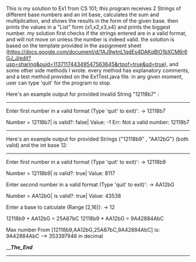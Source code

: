 This is my solution to Ex1 from CS 101;
this program receives 2 Strings of different base numbers and an int base, calculates the sum and multiplication, and shows the results in the form of the given base.
then prints the values in a "List" form {x1,x2,x3,x4} and prints the biggest number.
my solution first checks if the strings entered are in a valid format, and will not move on unless the number is indeed valid.
the solution is based on the template provided in the assignment sheet (https://docs.google.com/document/d/1AJ9wtnL1qdEs4DAKqBlO1bXCM6r6GJ_J/edit?usp=sharing&ouid=113711744349547563645&rtpof=true&sd=true), and some other side methods I wrote.
every method has explanatory comments, and a test method provided on the Ex1Test.java file.
in any given moment, user can type 'quit' for the program to stop.

Here's an example output for provided invalid String "12118b7" :
________________________________________________________________________
Enter first number in a valid format (Type 'quit' to exit)': -> 12118b7

Number = 12118b7| is valid?: false| Value: -1
Err: Not a valid number: 12118b7
________________________________________________________________________

Here's an example output for provided Strings {"12118b9" , "AA12bG"} (both valid) and the int base 12:
________________________________________________________________________

Enter first number in a valid format (Type 'quit' to exit)': -> 12118b9

Number = 12118b9| is valid?: true| Value: 8117

Enter second number in a valid format (Type 'quit' to exit)': -> AA12bG

Number = AA12bG| is valid?: true| Value: 43538

Enter a base to calculate (Range [2,16]): -> 12


12118b9 + AA12bG = 25A87bC
12118b9 * AA12bG = 9A42884AbC

Max number From [12118b9,AA12bG,25A87bC,9A42884AbC]
is: 9A42884AbC --> 353397946 in decimal

_______________The_End_____________
________________________________________________________________________


